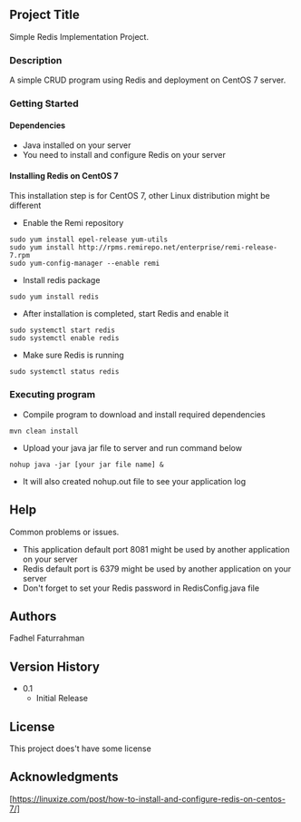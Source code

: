 ## Project Title

Simple Redis Implementation Project.

### Description

A simple CRUD program using Redis and deployment on CentOS 7 server.

### Getting Started

#### Dependencies

* Java installed on your server
* You need to install and configure Redis on your server

#### Installing Redis on CentOS 7

This installation step is for CentOS 7, other Linux distribution might be different

* Enable the Remi repository
```
sudo yum install epel-release yum-utils
sudo yum install http://rpms.remirepo.net/enterprise/remi-release-7.rpm
sudo yum-config-manager --enable remi
```
* Install redis package
```
sudo yum install redis
```
* After installation is completed, start Redis and enable it
```
sudo systemctl start redis
sudo systemctl enable redis
```
* Make sure Redis is running
```
sudo systemctl status redis
```

### Executing program

* Compile program to download and install required dependencies
```
mvn clean install
```
* Upload your java jar file to server and run command below
```
nohup java -jar [your jar file name] &
```
* It will also created nohup.out file to see your application log

## Help

Common problems or issues.
* This application default port 8081 might be used by another application on your server
* Redis default port is 6379 might be used by another application on your server
* Don't forget to set your Redis password in RedisConfig.java file

## Authors

Fadhel Faturrahman

## Version History

* 0.1
    * Initial Release

## License

This project does't have some license

## Acknowledgments

[https://linuxize.com/post/how-to-install-and-configure-redis-on-centos-7/]